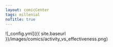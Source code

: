 ```yaml
---
layout: comicCenter
tags: millenial
noTitle: true
---
```


![_config.yml]({{ site.baseurl }}/images/comics/activity_vs_effectiveness.png)
